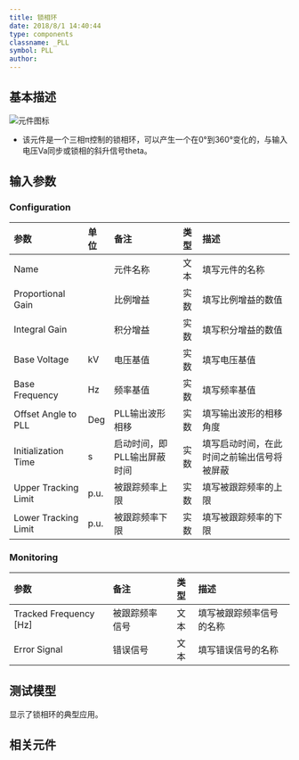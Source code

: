 ```yaml
---
title: 锁相环
date: 2018/8/1 14:40:44
type: components
classname: _PLL
symbol: PLL
author: 
---
```

## <span id="comp_desc">基本描述</span>
![元件图标]()

- 该元件是一个三相π控制的锁相环，可以产生一个在0°到360°变化的，与输入电压Va同步或锁相的斜升信号theta。

## <span id="comp_params">输入参数</span>
### <span id="comp_params_group_Configuration">Configuration</span>
| 参数 | 单位 | 备注 | 类型 | 描述 |
| :--- | :--- | :--- | :--: | :--- |
| <span id="comp_params_param_Name">Name</span> |  | 元件名称 | 文本 | 填写元件的名称 |
| <span id="comp_params_param_P">Proportional Gain</span> |  | 比例增益 | 实数 | 填写比例增益的数值 |
| <span id="comp_params_param_I">Integral Gain</span> |  | 积分增益 | 实数 |填写积分增益的数值  |
| <span id="comp_params_param_Voltage">Base Voltage</span> | kV | 电压基值 | 实数 |填写电压基值  |
| <span id="comp_params_param_F">Base Frequency</span> | Hz | 频率基值 | 实数 | 填写频率基值 |
| <span id="comp_params_param_Offset">Offset Angle to PLL</span> | Deg | PLL输出波形相移 | 实数 |填写输出波形的相移角度  |
| <span id="comp_params_param_T">Initialization Time</span> | s | 启动时间，即PLL输出屏蔽时间 | 实数 | 填写启动时间，在此时间之前输出信号将被屏蔽 |
| <span id="comp_params_param_UL">Upper Tracking Limit</span> | p.u. | 被跟踪频率上限 | 实数 |填写被跟踪频率的上限  |
| <span id="comp_params_param_LL">Lower Tracking Limit</span> | p.u. | 被跟踪频率下限 | 实数 |填写被跟踪频率的下限  |

[Name]: #comp_params_param_Name "Name"
[Proportional Gain]: #comp_params_param_P "Proportional Gain"
[Integral Gain]: #comp_params_param_I "Integral Gain"
[Base Voltage]: #comp_params_param_Voltage "Base Voltage"
[Base Frequency]: #comp_params_param_F "Base Frequency"
[Offset Angle to PLL]: #comp_params_param_Offset "Offset Angle to PLL"
[Initialization Time]: #comp_params_param_T "Initialization Time"
[Upper Tracking Limit]: #comp_params_param_UL "Upper Tracking Limit"
[Lower Tracking Limit]: #comp_params_param_LL "Lower Tracking Limit"

### <span id="comp_params_group_Monitoring">Monitoring</span>
| 参数 | 备注 | 类型 | 描述 |
| :--- | :--- | :--: | :--- |
| <span id="comp_params_param_Fo">Tracked Frequency \[Hz\]</span> | 被跟踪频率信号 | 文本 |填写被跟踪频率信号的名称  |
| <span id="comp_params_param_Error">Error Signal</span> | 错误信号 | 文本 |填写错误信号的名称 |

[Tracked Frequency \[Hz\]]: #comp_params_param_Fo "Tracked Frequency \[Hz\]"
[Error Signal]: #comp_params_param_Error "Error Signal"

## <span id="comp_example">测试模型</span>
[<test name>](<test link>)显示了锁相环的典型应用。

## <span id="comp_seealso">相关元件</span>
[<PLO>](<test link>)




